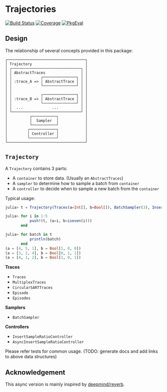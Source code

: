 # Trajectories

[![Build Status](https://github.com/JuliaReinforcementLearning/Trajectories.jl/actions/workflows/CI.yml/badge.svg?branch=main)](https://github.com/JuliaReinforcementLearning/Trajectories.jl/actions/workflows/CI.yml?query=branch%3Amain)
[![Coverage](https://codecov.io/gh/JuliaReinforcementLearning/Trajectories.jl/branch/main/graph/badge.svg)](https://codecov.io/gh/JuliaReinforcementLearning/Trajectories.jl)
[![PkgEval](https://JuliaCI.github.io/NanosoldierReports/pkgeval_badges/T/Trajectories.svg)](https://JuliaCI.github.io/NanosoldierReports/pkgeval_badges/report.html)

## Design

The relationship of several concepts provided in this package:

```
┌───────────────────────────────────┐
│ Trajectory                        │
│ ┌───────────────────────────────┐ │
│ │ AbstractTraces                │ │
│ │             ┌───────────────┐ │ │
│ │ :trace_A => │ AbstractTrace │ │ │
│ │             └───────────────┘ │ │
│ │                               │ │
│ │             ┌───────────────┐ │ │
│ │ :trace_B => │ AbstractTrace │ │ │
│ │             └───────────────┘ │ │
│ │  ...             ...          │ │
│ └───────────────────────────────┘ │
│          ┌───────────┐            │
│          │  Sampler  │            │
│          └───────────┘            │
│         ┌────────────┐            │
│         │ Controller │            │
│         └────────────┘            │
└───────────────────────────────────┘
```

## `Trajectory`

A `Trajectory` contains 3 parts:

- A `container` to store data. (Usually an `AbstractTraces`)
- A `sampler` to determine how to sample a batch from `container`
- A `controller` to decide when to sample a new batch from the `container`

Typical usage:

```julia
julia> t = Trajectory(Traces(a=Int[], b=Bool[]), BatchSampler(3), InsertSampleRatioControler(1.0, 3));

julia> for i in 1:5
           push!(t, (a=i, b=iseven(i)))
       end

julia> for batch in t
           println(batch)
       end
(a = [4, 5, 1], b = Bool[1, 0, 0])
(a = [3, 2, 4], b = Bool[0, 1, 1])
(a = [4, 1, 2], b = Bool[1, 0, 1])
```

**Traces**

- `Traces`
- `MultiplexTraces`
- `CircularSARTTraces`
- `Episode`
- `Episodes`

**Samplers**

- `BatchSampler`

**Controllers**

- `InsertSampleRatioController` 
- `AsyncInsertSampleRatioController`


Please refer tests for common usage. (TODO: generate docs and add links to above data structures)

## Acknowledgement

This async version is mainly inspired by [deepmind/reverb](https://github.com/deepmind/reverb). 
